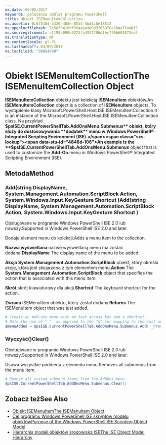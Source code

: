 ```yaml
---
ms.date: 06/05/2017
keywords: polecenia cmdlet programu PowerShell
title: Obiekt ISEMenuItemCollection
ms.assetid: 0c0f5484-3320-408e-8534-5bd1c8e48512
ms.openlocfilehash: 7e5030416df394aaa9e9d3f63978e204a7faabf1
ms.sourcegitcommit: cf195b090b3223fa4917206dfec7f0b603873cdf
ms.translationtype: MT
ms.contentlocale: pl-PL
ms.lasthandoff: 04/09/2018
ms.locfileid: "30954708"
---
```

# <a name="the-isemenuitemcollection-object"></a><span data-ttu-id="4848d-103">Obiekt ISEMenuItemCollection</span><span class="sxs-lookup"><span data-stu-id="4848d-103">The ISEMenuItemCollection Object</span></span>

<span data-ttu-id="4848d-104">**ISEMenuItemCollection** obiektu jest kolekcją **ISEMenuItem** obiektów.</span><span class="sxs-lookup"><span data-stu-id="4848d-104">An **ISEMenuItemCollection** object is a collection of **ISEMenuItem** objects.</span></span> <span data-ttu-id="4848d-105">To wystąpienie klasy Microsoft.PowerShell.Host.ISE.ISEMenuItemCollection.</span><span class="sxs-lookup"><span data-stu-id="4848d-105">It is an instance of the Microsoft.PowerShell.Host.ISE.ISEMenuItemCollection class.</span></span> <span data-ttu-id="4848d-106">Na przykład **$psISE.CurrentPowerShellTab.AddOnsMenu.Submenus** obiekt, który służy do dostosowywania **dodatek** menu w Windows PowerShell® Integrated Scripting Environment (ISE).</span><span class="sxs-lookup"><span data-stu-id="4848d-106">An example is the **$psISE.CurrentPowerShellTab.AddOnsMenu.Submenus** object that is used to customize the **Add-On** menu in Windows PowerShell® Integrated Scripting Environment (ISE).</span></span>

## <a name="method"></a><span data-ttu-id="4848d-107">Metoda</span><span class="sxs-lookup"><span data-stu-id="4848d-107">Method</span></span>

### <a name="addstring-displayname-systemmanagementautomationscriptblock-action-systemwindowsinputkeygesture-shortcut-"></a><span data-ttu-id="4848d-108">Add\(string DisplayName, System.Management.Automation.ScriptBlock Action, System.Windows.Input.KeyGesture Shortcut \)</span><span class="sxs-lookup"><span data-stu-id="4848d-108">Add\(string DisplayName, System.Management.Automation.ScriptBlock Action, System.Windows.Input.KeyGesture Shortcut \)</span></span>

<span data-ttu-id="4848d-109">Obsługiwane w programie Windows PowerShell ISE 2.0 lub nowszy.</span><span class="sxs-lookup"><span data-stu-id="4848d-109">Supported in Windows PowerShell ISE 2.0 and later.</span></span>

<span data-ttu-id="4848d-110">Dodaje element menu do kolekcji.</span><span class="sxs-lookup"><span data-stu-id="4848d-110">Adds a menu item to the collection.</span></span>

<span data-ttu-id="4848d-111">**Nazwa wyświetlana** nazwę wyświetlaną menu ma zostać dodana.</span><span class="sxs-lookup"><span data-stu-id="4848d-111">**DisplayName** The display name of the menu to be added.</span></span>

<span data-ttu-id="4848d-112">**Akcja** **System.Management.Automation.ScriptBlock** obiekt, który określa akcję, która jest skojarzona z tym elementem menu.</span><span class="sxs-lookup"><span data-stu-id="4848d-112">**Action** The **System.Management.Automation.ScriptBlock** object that specifies the action that is associated with this menu item.</span></span>

<span data-ttu-id="4848d-113">**Skrót** skrót klawiaturowy dla akcji.</span><span class="sxs-lookup"><span data-stu-id="4848d-113">**Shortcut** The keyboard shortcut for the action.</span></span>

<span data-ttu-id="4848d-114">**Zwraca** ISEMenuItem obiektu, który został dodany.</span><span class="sxs-lookup"><span data-stu-id="4848d-114">**Returns** The ISEMenuItem object that was just added.</span></span>

```powershell
# Create an Add-ons menu with an fast access key and a shortcut.
# Note the use of "_"  as opposed to the "&" for mapping to the fast access key letter for the menu item.
$menuAdded = $psISE.CurrentPowerShellTab.AddOnsMenu.Submenus.Add('_Process', {Get-Process}, 'Alt+P')
```

### <a name="clear"></a><span data-ttu-id="4848d-115">Wyczyść\(\)</span><span class="sxs-lookup"><span data-stu-id="4848d-115">Clear\(\)</span></span>

<span data-ttu-id="4848d-116">Obsługiwane w programie Windows PowerShell ISE 2.0 lub nowszy.</span><span class="sxs-lookup"><span data-stu-id="4848d-116">Supported in Windows PowerShell ISE 2.0 and later.</span></span>

<span data-ttu-id="4848d-117">Usuwa wszystkie podmenu z elementu menu.</span><span class="sxs-lookup"><span data-stu-id="4848d-117">Removes all submenus from the menu item.</span></span>

```powershell
# Remove all custom submenu items from the AddOns menu
$psISE.CurrentPowerShellTab.AddOnsMenu.Submenus.Clear()
```

## <a name="see-also"></a><span data-ttu-id="4848d-118">Zobacz też</span><span class="sxs-lookup"><span data-stu-id="4848d-118">See Also</span></span>

- [<span data-ttu-id="4848d-119">Obiekt ISEMenuItem</span><span class="sxs-lookup"><span data-stu-id="4848d-119">The ISEMenuItem Object</span></span>](The-ISEMenuItem-Object.md)
- [<span data-ttu-id="4848d-120">Cel programu Windows PowerShell ISE skryptów modelu obiektów</span><span class="sxs-lookup"><span data-stu-id="4848d-120">Purpose of the Windows PowerShell ISE Scripting Object Model</span></span>](Purpose-of-the-Windows-PowerShell-ISE-Scripting-Object-Model.md)
- [<span data-ttu-id="4848d-121">Hierarchia modeli obiektów środowiska ISE</span><span class="sxs-lookup"><span data-stu-id="4848d-121">The ISE Object Model Hierarchy</span></span>](The-ISE-Object-Model-Hierarchy.md)